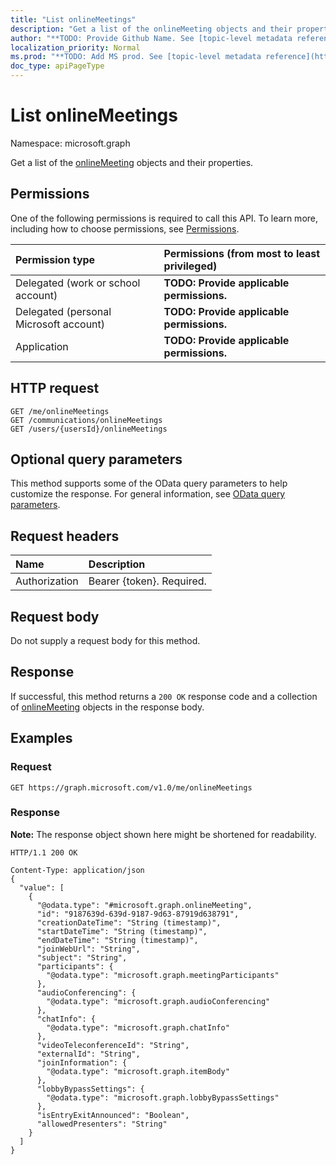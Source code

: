 ```yaml
---
title: "List onlineMeetings"
description: "Get a list of the onlineMeeting objects and their properties."
author: "**TODO: Provide Github Name. See [topic-level metadata reference](https://msgo.azurewebsites.net/add/document/guidelines/metadata.html#topic-level-metadata)**"
localization_priority: Normal
ms.prod: "**TODO: Add MS prod. See [topic-level metadata reference](https://msgo.azurewebsites.net/add/document/guidelines/metadata.html#topic-level-metadata)**"
doc_type: apiPageType
---
```


# List onlineMeetings
Namespace: microsoft.graph

Get a list of the [onlineMeeting](../resources/onlinemeeting.md) objects and their properties.

## Permissions
One of the following permissions is required to call this API. To learn more, including how to choose permissions, see [Permissions](/graph/permissions-reference).

|Permission type|Permissions (from most to least privileged)|
|:---|:---|
|Delegated (work or school account)|**TODO: Provide applicable permissions.**|
|Delegated (personal Microsoft account)|**TODO: Provide applicable permissions.**|
|Application|**TODO: Provide applicable permissions.**|

## HTTP request

<!-- {
  "blockType": "ignored"
}
-->
``` http
GET /me/onlineMeetings
GET /communications/onlineMeetings
GET /users/{usersId}/onlineMeetings
```

## Optional query parameters
This method supports some of the OData query parameters to help customize the response. For general information, see [OData query parameters](/graph/query-parameters).

## Request headers
|Name|Description|
|:---|:---|
|Authorization|Bearer {token}. Required.|

## Request body
Do not supply a request body for this method.

## Response

If successful, this method returns a `200 OK` response code and a collection of [onlineMeeting](../resources/onlinemeeting.md) objects in the response body.

## Examples

### Request
<!-- {
  "blockType": "request",
  "name": "get_onlinemeeting"
}
-->
``` http
GET https://graph.microsoft.com/v1.0/me/onlineMeetings
```


### Response
**Note:** The response object shown here might be shortened for readability.
<!-- {
  "blockType": "response",
  "truncated": true,
  "@odata.type": "Collection(microsoft.graph.onlineMeeting)"
}
-->
``` http
HTTP/1.1 200 OK

Content-Type: application/json
{
  "value": [
    {
      "@odata.type": "#microsoft.graph.onlineMeeting",
      "id": "9187639d-639d-9187-9d63-87919d638791",
      "creationDateTime": "String (timestamp)",
      "startDateTime": "String (timestamp)",
      "endDateTime": "String (timestamp)",
      "joinWebUrl": "String",
      "subject": "String",
      "participants": {
        "@odata.type": "microsoft.graph.meetingParticipants"
      },
      "audioConferencing": {
        "@odata.type": "microsoft.graph.audioConferencing"
      },
      "chatInfo": {
        "@odata.type": "microsoft.graph.chatInfo"
      },
      "videoTeleconferenceId": "String",
      "externalId": "String",
      "joinInformation": {
        "@odata.type": "microsoft.graph.itemBody"
      },
      "lobbyBypassSettings": {
        "@odata.type": "microsoft.graph.lobbyBypassSettings"
      },
      "isEntryExitAnnounced": "Boolean",
      "allowedPresenters": "String"
    }
  ]
}
```

